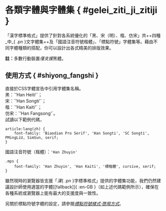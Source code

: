 
各類字體與字體集 { #gelei_ziti_ji_zitiji }
===


「漢字標準格式」提供了針對各系統優化的「<span style="font-family: 'Han Heiti', sans-serif;">黑</span>、<span style="font-family: 'Han Songti', serif;">宋（明）</span>、<span style="font-family: 'Han Kaiti', cursive, serif;">楷</span>、<span style="font-family: 'Han Fangsong', cursive, serif;">仿宋</span>」共++四種_中_{ .pn }文字體集++及「國語注音符號楷體」、「標點符號」字體集等。藉由不同字體種類的搭配，你可以設計出各式精美的排版效果。

<strong>註：</strong>多數行動裝置<em>僅支援</em>黑體。


使用方式 { #shiyong_fangshi }
---

<p class="poem-like" markdown="1">直接於<abbr lang="en-GB">CSS</abbr>字體宣告中引用字體集名稱。<br>
黑：`'Han Heiti'`；<br>
宋：`'Han Songti'`；<br>
楷：`'Han Kaiti'`；<br>
仿宋：`'Han Fangsong'`。<br>
試讀以下範例代碼，</p>



	article:lang(zh) {
		font-family: 'Biaodian Pro Serif', 'Han Songti', 'SC Songti', PMingLiU, SimSun, serif;
	}

國語注音符號（楷體）：`'Han Zhuyin'`

	.mps {
		font-family: 'Han Zhuyin', 'Han Kaiti', '標楷體', cursive, serif;
	}

雖然現時的瀏覽器皆支援「_漢_{ .pn }字標準格式」提供的字體集功能，我們仍然建議設計師使用適當的字體[[fallback]]{ :en-GB }（如上述代碼範例所示），確保在各種系統或瀏覽器上能有最大的支援度與一致性。

另關於標點符號字體的設定，請參閱<cite class="piece">[標點符號樣式·啓用方式](./)</cite>。